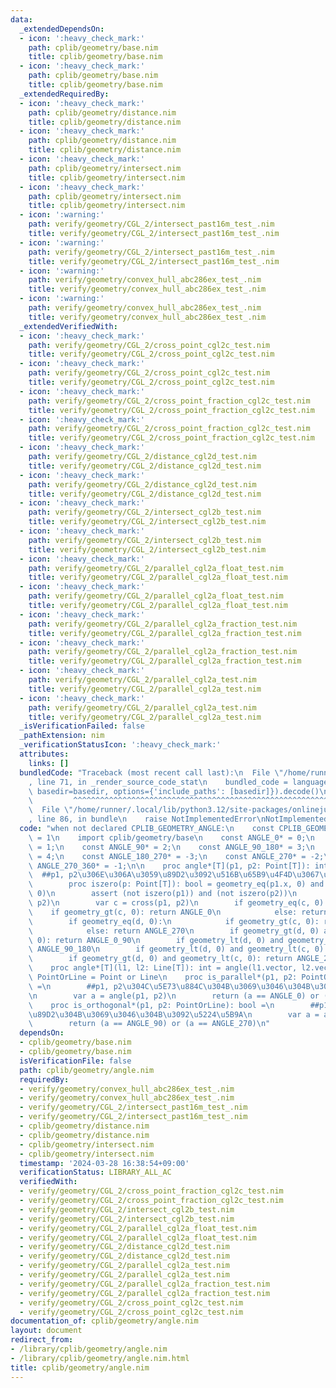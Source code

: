 ```yaml
---
data:
  _extendedDependsOn:
  - icon: ':heavy_check_mark:'
    path: cplib/geometry/base.nim
    title: cplib/geometry/base.nim
  - icon: ':heavy_check_mark:'
    path: cplib/geometry/base.nim
    title: cplib/geometry/base.nim
  _extendedRequiredBy:
  - icon: ':heavy_check_mark:'
    path: cplib/geometry/distance.nim
    title: cplib/geometry/distance.nim
  - icon: ':heavy_check_mark:'
    path: cplib/geometry/distance.nim
    title: cplib/geometry/distance.nim
  - icon: ':heavy_check_mark:'
    path: cplib/geometry/intersect.nim
    title: cplib/geometry/intersect.nim
  - icon: ':heavy_check_mark:'
    path: cplib/geometry/intersect.nim
    title: cplib/geometry/intersect.nim
  - icon: ':warning:'
    path: verify/geometry/CGL_2/intersect_past16m_test_.nim
    title: verify/geometry/CGL_2/intersect_past16m_test_.nim
  - icon: ':warning:'
    path: verify/geometry/CGL_2/intersect_past16m_test_.nim
    title: verify/geometry/CGL_2/intersect_past16m_test_.nim
  - icon: ':warning:'
    path: verify/geometry/convex_hull_abc286ex_test_.nim
    title: verify/geometry/convex_hull_abc286ex_test_.nim
  - icon: ':warning:'
    path: verify/geometry/convex_hull_abc286ex_test_.nim
    title: verify/geometry/convex_hull_abc286ex_test_.nim
  _extendedVerifiedWith:
  - icon: ':heavy_check_mark:'
    path: verify/geometry/CGL_2/cross_point_cgl2c_test.nim
    title: verify/geometry/CGL_2/cross_point_cgl2c_test.nim
  - icon: ':heavy_check_mark:'
    path: verify/geometry/CGL_2/cross_point_cgl2c_test.nim
    title: verify/geometry/CGL_2/cross_point_cgl2c_test.nim
  - icon: ':heavy_check_mark:'
    path: verify/geometry/CGL_2/cross_point_fraction_cgl2c_test.nim
    title: verify/geometry/CGL_2/cross_point_fraction_cgl2c_test.nim
  - icon: ':heavy_check_mark:'
    path: verify/geometry/CGL_2/cross_point_fraction_cgl2c_test.nim
    title: verify/geometry/CGL_2/cross_point_fraction_cgl2c_test.nim
  - icon: ':heavy_check_mark:'
    path: verify/geometry/CGL_2/distance_cgl2d_test.nim
    title: verify/geometry/CGL_2/distance_cgl2d_test.nim
  - icon: ':heavy_check_mark:'
    path: verify/geometry/CGL_2/distance_cgl2d_test.nim
    title: verify/geometry/CGL_2/distance_cgl2d_test.nim
  - icon: ':heavy_check_mark:'
    path: verify/geometry/CGL_2/intersect_cgl2b_test.nim
    title: verify/geometry/CGL_2/intersect_cgl2b_test.nim
  - icon: ':heavy_check_mark:'
    path: verify/geometry/CGL_2/intersect_cgl2b_test.nim
    title: verify/geometry/CGL_2/intersect_cgl2b_test.nim
  - icon: ':heavy_check_mark:'
    path: verify/geometry/CGL_2/parallel_cgl2a_float_test.nim
    title: verify/geometry/CGL_2/parallel_cgl2a_float_test.nim
  - icon: ':heavy_check_mark:'
    path: verify/geometry/CGL_2/parallel_cgl2a_float_test.nim
    title: verify/geometry/CGL_2/parallel_cgl2a_float_test.nim
  - icon: ':heavy_check_mark:'
    path: verify/geometry/CGL_2/parallel_cgl2a_fraction_test.nim
    title: verify/geometry/CGL_2/parallel_cgl2a_fraction_test.nim
  - icon: ':heavy_check_mark:'
    path: verify/geometry/CGL_2/parallel_cgl2a_fraction_test.nim
    title: verify/geometry/CGL_2/parallel_cgl2a_fraction_test.nim
  - icon: ':heavy_check_mark:'
    path: verify/geometry/CGL_2/parallel_cgl2a_test.nim
    title: verify/geometry/CGL_2/parallel_cgl2a_test.nim
  - icon: ':heavy_check_mark:'
    path: verify/geometry/CGL_2/parallel_cgl2a_test.nim
    title: verify/geometry/CGL_2/parallel_cgl2a_test.nim
  _isVerificationFailed: false
  _pathExtension: nim
  _verificationStatusIcon: ':heavy_check_mark:'
  attributes:
    links: []
  bundledCode: "Traceback (most recent call last):\n  File \"/home/runner/.local/lib/python3.12/site-packages/onlinejudge_verify/documentation/build.py\"\
    , line 71, in _render_source_code_stat\n    bundled_code = language.bundle(stat.path,\
    \ basedir=basedir, options={'include_paths': [basedir]}).decode()\n          \
    \         ^^^^^^^^^^^^^^^^^^^^^^^^^^^^^^^^^^^^^^^^^^^^^^^^^^^^^^^^^^^^^^^^^^^^^^^^^^^^^^^^^\n\
    \  File \"/home/runner/.local/lib/python3.12/site-packages/onlinejudge_verify/languages/nim.py\"\
    , line 86, in bundle\n    raise NotImplementedError\nNotImplementedError\n"
  code: "when not declared CPLIB_GEOMETRY_ANGLE:\n    const CPLIB_GEOMETRY_ANGLE*\
    \ = 1\n    import cplib/geometry/base\n    const ANGLE_0* = 0;\n    const ANGLE_0_90*\
    \ = 1;\n    const ANGLE_90* = 2;\n    const ANGLE_90_180* = 3;\n    const ANGLE_180*\
    \ = 4;\n    const ANGLE_180_270* = -3;\n    const ANGLE_270* = -2;\n    const\
    \ ANGLE_270_360* = -1;\n\n    proc angle*[T](p1, p2: Point[T]): int =\n      \
    \  ##p1, p2\u306E\u306A\u3059\u89D2\u3092\u516B\u65B9\u4F4D\u3067\u8FD4\u3059\n\
    \        proc iszero(p: Point[T]): bool = geometry_eq(p1.x, 0) and geometry_eq(p1.y,\
    \ 0)\n        assert (not iszero(p1)) and (not iszero(p2))\n        var d = dot(p1,\
    \ p2)\n        var c = cross(p1, p2)\n        if geometry_eq(c, 0):\n        \
    \    if geometry_gt(c, 0): return ANGLE_0\n            else: return ANGLE_180\n\
    \        if geometry_eq(d, 0):\n            if geometry_gt(c, 0): return ANGLE_90\n\
    \            else: return ANGLE_270\n        if geometry_gt(d, 0) and geometry_gt(c,\
    \ 0): return ANGLE_0_90\n        if geometry_lt(d, 0) and geometry_gt(c, 0): return\
    \ ANGLE_90_180\n        if geometry_lt(d, 0) and geometry_lt(c, 0): return ANGLE_180_270\n\
    \        if geometry_gt(d, 0) and geometry_lt(c, 0): return ANGLE_270_360\n\n\
    \    proc angle*[T](l1, l2: Line[T]): int = angle(l1.vector, l2.vector)\n    type\
    \ PointOrLine = Point or Line\n    proc is_parallel*(p1, p2: PointOrLine): bool\
    \ =\n        ##p1, p2\u304C\u5E73\u884C\u304B\u3069\u3046\u304B\u3092\u5224\u5B9A\
    \n        var a = angle(p1, p2)\n        return (a == ANGLE_0) or (a == ANGLE_180)\n\
    \    proc is_orthogonal*(p1, p2: PointOrLine): bool =\n        ##p1, p2\u304C\u76F4\
    \u89D2\u304B\u3069\u3046\u304B\u3092\u5224\u5B9A\n        var a = angle(p1, p2)\n\
    \        return (a == ANGLE_90) or (a == ANGLE_270)\n"
  dependsOn:
  - cplib/geometry/base.nim
  - cplib/geometry/base.nim
  isVerificationFile: false
  path: cplib/geometry/angle.nim
  requiredBy:
  - verify/geometry/convex_hull_abc286ex_test_.nim
  - verify/geometry/convex_hull_abc286ex_test_.nim
  - verify/geometry/CGL_2/intersect_past16m_test_.nim
  - verify/geometry/CGL_2/intersect_past16m_test_.nim
  - cplib/geometry/distance.nim
  - cplib/geometry/distance.nim
  - cplib/geometry/intersect.nim
  - cplib/geometry/intersect.nim
  timestamp: '2024-03-28 16:38:54+09:00'
  verificationStatus: LIBRARY_ALL_AC
  verifiedWith:
  - verify/geometry/CGL_2/cross_point_fraction_cgl2c_test.nim
  - verify/geometry/CGL_2/cross_point_fraction_cgl2c_test.nim
  - verify/geometry/CGL_2/intersect_cgl2b_test.nim
  - verify/geometry/CGL_2/intersect_cgl2b_test.nim
  - verify/geometry/CGL_2/parallel_cgl2a_float_test.nim
  - verify/geometry/CGL_2/parallel_cgl2a_float_test.nim
  - verify/geometry/CGL_2/distance_cgl2d_test.nim
  - verify/geometry/CGL_2/distance_cgl2d_test.nim
  - verify/geometry/CGL_2/parallel_cgl2a_test.nim
  - verify/geometry/CGL_2/parallel_cgl2a_test.nim
  - verify/geometry/CGL_2/parallel_cgl2a_fraction_test.nim
  - verify/geometry/CGL_2/parallel_cgl2a_fraction_test.nim
  - verify/geometry/CGL_2/cross_point_cgl2c_test.nim
  - verify/geometry/CGL_2/cross_point_cgl2c_test.nim
documentation_of: cplib/geometry/angle.nim
layout: document
redirect_from:
- /library/cplib/geometry/angle.nim
- /library/cplib/geometry/angle.nim.html
title: cplib/geometry/angle.nim
---
```

